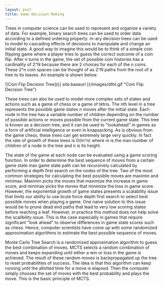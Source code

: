 ```yaml
---
layout: post
title: Game Decision Making
---
```


Trees in computer science can be used to represent and organize a variety of data. For example, binary search trees can be used to order data according to a defined ordering property. m-ary decision trees can be used to model to cascading effects of decisions to manipulate and change an initial state. A good way to imagine this would be to think of a simple coin flipping game where a player tries to guess the correct outcome of a coin flip. After n turns in the game, the set of possible coin histories has a cardinality of 2^N because there are 2 choices for each of the n coins. These 2^n coin spaces can be thought of as 2^N paths from the root of a tree to its leaves. An example is shown below.

![Coin Flip Decision Tree]({{ site.baseurl }}/images/dtht.gif "Coin Flip Decision Tree")

These trees can also be used to model more complex sets of states and actions such as a game of chess or a game of tetris. The nth level in a tree represents the possible game states n moves after the initial state. Each node in the tree has a variable number of children depending on the number of possible actions or moves possible from the current game state. This tree is known as a decision tree, and it can be used to "lookahead" in games as a form of artificial intelligence or even in knapsacking. As is obvious from the game chess, these trees can get extremely large very quickly. In fact the rate of growth of these trees is O(m^n) where m is the max number of children of a node in the tree and n is its height.

The state of the game at each node can be evaluated using a game scoring function. In order to determine the best sequence of moves from a certain game state max game state path can be recursively calculated by performing a depth first search on the nodes of the tree. Two of the most common strategies for calculating the best possible moves are maximin and minimax. Maximin picks the moves that maximize the increase in game score, and minimax picks the moves that minimize the loss in game score. However, the exponential growth of game states presents a scalability issue that limits our ability to use brute force depth first search to select best possible moves when playing a game. One naive solution to this issue would be to prune dead end paths that lead to very low scoring states before reaching a leaf. However, in practice this method does not help solve the scalibility issue. This is the case especially in games that require significant "look ahead" to observe differences in game state scores such as chess. Hence, computer scientists have come up with some randomized approximation algorithms to estimate the best possible sequence of moves.

Monte Carlo Tree Search is a randomized approximation algorithm to guess the best combination of moves. MCTS selects a random combination of moves and keeps expanding until either a win or loss in the game is achieved. The result of these random moves is backpropagated up the tree to reset probabilities of success. The idea is that this algorithm can keep running until the allotted time for a move is elapsed. Then the computer simply chooses the set of moves with the best probability and plays the move. This is the basic principle of MCTS. 

